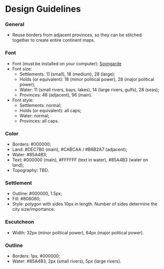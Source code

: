# Design Guidelines

### General

- Reuse borders from adjacent provinces, so they can be stitched together to create entire continent maps.

### Font

- Font (must be installed on your computer): [Sovngarde](https://www.nexusmods.com/skyrimspecialedition/mods/386)
- Font size: 
  - Settlements: 11 (small), 18 (medium), 28 (large);
  - Holds (or equivalent): 18 (minor political power), 28 (major political power);
  - Water: 11 (small rivers, bays, lakes), 14 (large rivers, gulfs), 28 (seas);
  - Provinces: 48 (adjacent), 96 (main).
- Font style:
  - Settlements: normal;
  - Holds (or equivalent): all caps;
  - Water: normal;
  - Provinces: all caps.

### Color

- Borders: #000000;
- Land: #DEC7B0 (main), #CABCAA / #B6B2A7 (adjacent);
- Water: #85A4B3;
- Text: #000000 (main), #FFFFFF (text in water), #85A4B3 (water on land);
- Topography: TBD.

### Settlement

- Outline: #000000, 1.5px;
- Fill: #808080;
- Style: polygon with sides 10px in length. Number of sides determine the city size/importance.

### Escutcheon

- Width: 32px (minor political power), 64px (major political power).

### Outline

- Borders: 1px, #000000;
- Water: #85A4B3, 2px (small rivers), 5px (large rivers).
